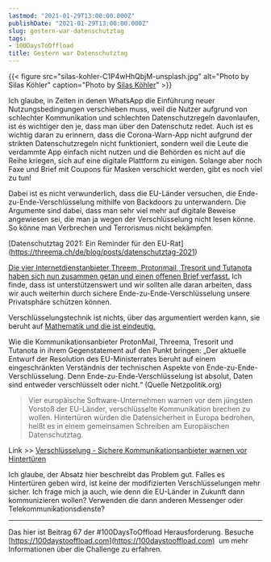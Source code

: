 ```yaml
---
lastmod: "2021-01-29T13:00:00.000Z"
publishDate: "2021-01-29T13:00:00.000Z"
slug: gestern-war-datenschutztag
tags:
- 100DaysToOffload
title: Gestern war Datenschutztag
---
```


{{< figure src="silas-kohler-C1P4wHhQbjM-unsplash.jpg" alt="Photo by Silas Köhler" caption="Photo by [Silas Köhler](https://unsplash.com/@silas_crioco)" >}}

Ich glaube, in Zeiten in denen WhatsApp die Einführung neuer Nutzungsbedingungen verschieben muss, weil die Nutzer aufgrund von schlechter Kommunikation und schlechten Datenschutzregeln davonlaufen, ist es wichtiger den je, dass man über den Datenschutz redet. Auch ist es wichtig daran zu erinnern, dass die Corona-Warn-App nicht aufgrund der strikten Datenschutzregeln nicht funktioniert, sondern weil die Leute die verdammte App einfach nicht nutzen und die Behörden es nicht auf die Reihe kriegen, sich auf eine digitale Plattform zu einigen. Solange aber noch Faxe und Brief mit Coupons für Masken verschickt werden, gibt es noch viel zu tun!

Dabei ist es nicht verwunderlich, dass die EU-Länder versuchen, die Ende-zu-Ende-Verschlüsselung mithilfe von Backdoors zu unterwandern. Die Argumente sind dabei, dass man sehr viel mehr auf digitale Beweise angewiesen sei, die man ja wegen der Verschlüsselung nicht lesen könne. So könne man Verbrechen und Terrorismus nicht bekämpfen. 

[Datenschutztag 2021: Ein Reminder für den EU-Rat] (https://threema.ch/de/blog/posts/datenschutztag-2021)

[Die vier Internetdienstanbieter Threem, Protonmail, Tresorit und Tutanota haben sich nun zusammen getan und einen offenen Brief verfasst.](https://threema.ch/press-files/1_press_info/dpd21-joint-statement-de.pdf) Ich finde, dass ist unterstützenswert und wir sollten alle daran arbeiten, dass wir auch weiterhin durch sichere Ende-zu-Ende-Verschlüsselung unsere Privatsphäre schützen können.

Verschlüsselungstechnik ist nichts, über das argumentiert werden kann, sie beruht auf [Mathematik und die ist eindeutig.](https://netzpolitik.org/2020/it-sicherheit-von-jahrelangen-debatten-ueber-hintertueren-unbeeindruckt/) 

Wie die Kommunikationsanbieter ProtonMail, Threema, Tresorit und Tutanota in ihrem Gegenstatement auf den Punkt bringen: „Der aktuelle Entwurf der Resolution des EU-Ministerrates beruht auf einem eingeschränkten Verständnis der technischen Aspekte von Ende-zu-Ende-Verschlüsselung. Denn Ende-zu-Ende-Verschlüsselung ist absolut, Daten sind entweder verschlüsselt oder nicht.“ (Quelle Netzpolitik.org)

> Vier europäische Software-Unternehmen warnen vor dem jüngsten Vorstoß der EU-Länder, verschlüsselte Kommunikation brechen zu wollen. Hintertüren würden die Datensicherheit in Europa bedrohen, heißt es in einem gemeinsamen Schreiben am Europäischen Datenschutztag.

Link >> [Verschlüsselung - Sichere Kommunikationsanbieter warnen vor Hintertüren](https://netzpolitik.org/2021/verschluesselung-sichere-kommunikationsanbieter-warnen-vor-hintertueren/)

Ich glaube, der Absatz hier beschreibt das Problem gut. Falles es Hintertüren geben wird, ist keine der modifizierten Verschlüsselungen mehr sicher. Ich frage mich ja auch, wie denn die EU-Länder in Zukunft dann kommunizieren wollen? Verwenden die dann anderen Messenger oder Telekommunikationsdienste?

---

Das hier ist Beitrag 67 der #100DaysToOffload Herausforderung. Besuche [https://100daystooffload.com](https://100daystooffload.com)  um mehr Informationen über die Challenge zu erfahren.